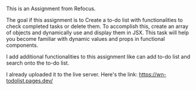 This is an Assignment from Refocus.

The goal if this assignment is to Create a to-do list with functionalities to check completed tasks or delete them.
To accomplish this, create an array of objects and dynamically use and display
them in JSX. This task will help you become familiar with dynamic values and
props in functional components.

I add additional functionalities to this assignment like can add to-do list and search onto the to-do list.

I already uploaded it to the live server.
Here's the link: https://wn-todolist.pages.dev/

